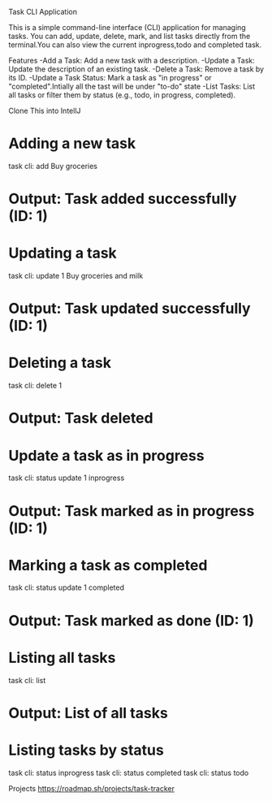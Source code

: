 Task CLI Application

This is a simple command-line interface (CLI) application for managing tasks. You can add, update, delete, mark, and list tasks directly from the terminal.You can also view the current inprogress,todo and completed task.

Features
-Add a Task: Add a new task with a description.
-Update a Task: Update the description of an existing task.
-Delete a Task: Remove a task by its ID.
-Update a Task Status: Mark a task as "in progress" or "completed".Intially all the tast will be under "to-do" state
-List Tasks: List all tasks or filter them by status (e.g., todo, in progress, completed).

Clone This into IntellJ

# Adding a new task
task cli: add Buy groceries
# Output: Task added successfully (ID: 1)

# Updating a task
task cli: update 1 Buy groceries and milk
# Output: Task updated successfully (ID: 1)

# Deleting a task
task cli: delete 1
# Output: Task deleted 

# Update a task as in progress
task cli: status update 1 inprogress
# Output: Task marked as in progress (ID: 1)

# Marking a task as completed
task cli: status update 1 completed
# Output: Task marked as done (ID: 1)

# Listing all tasks
task cli: list
# Output: List of all tasks

# Listing tasks by status
task cli: status inprogress
task cli: status completed
task cli: status todo


Projects https://roadmap.sh/projects/task-tracker
